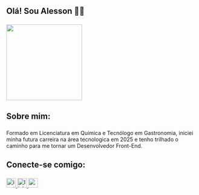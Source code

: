 <h2 align="left">Olá! Sou Alesson 🤘🏻</h2>

###

<div align="left">
  <img height="200" src="https://sdmntprwestus.oaiusercontent.com/files/00000000-2430-6230-9e6d-380bcc09ec81/raw?se=2025-06-04T04%3A36%3A09Z&sp=r&sv=2024-08-04&sr=b&scid=4f384a16-31c2-562d-9c6c-d3d8164dacbe&skoid=1e6af1bf-6b08-4a04-8919-15773e7e7024&sktid=a48cca56-e6da-484e-a814-9c849652bcb3&skt=2025-06-04T03%3A18%3A12Z&ske=2025-06-05T03%3A18%3A12Z&sks=b&skv=2024-08-04&sig=827T6eX/aa9P6Jj9Y8dG8TcRYBC26ndIDi190VRhJvg%3D"  />
</div>

###

<h2 align="left">Sobre mim:</h2>

###

<p align="left">Formado em Licenciatura em Química e Tecnólogo em Gastronomia, iniciei minha futura carreira na área tecnologica em 2025 e tenho trilhado o caminho para me tornar um Desenvolvedor Front-End.</p>

###

<h2 align="left">Conecte-se comigo:</h2>

###

<div align="left">
  <a href="https://www.instagram.com/alessonsardinha/" target="_blank">
    <img src="https://img.shields.io/static/v1?message=Instagram&logo=instagram&label=&color=126388&logoColor=b&labelColor=&style=flat" height="25" alt="instagram logo"  />
  </a>
  <a href="https://www.linkedin.com/in/alesson-sardinha-moraes-956b02332/" target="_blank">
    <img src="https://img.shields.io/static/v1?message=LinkedIn&logo=linkedin&label=&color=126388&logoColor=white&labelColor=&style=flat" height="25" alt="linkedin logo"  />
  </a>
  <a href="alesson.ifma2016@gmail.com" target="_blank">
    <img src="https://img.shields.io/static/v1?message=Gmail&logo=gmail&label=&color=126388&logoColor=white&labelColor=&style=flat" height="25" alt="gmail logo"  />
  </a>
</div>

###
